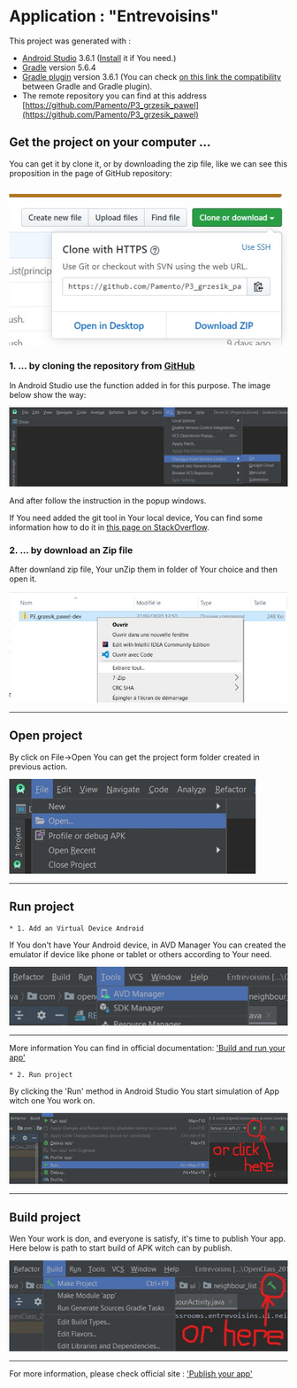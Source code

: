 # Application : "Entrevoisins"


This project was generated with :
* [Android Studio](https://developer.android.com/studio) 3.6.1 ([Install](https://developer.android.com/studio/install) it if You need.)
* [Gradle](https://gradle.org/) version 5.6.4
* [Gradle plugin]() version 3.6.1
(You can check [on this link the compatibility](https://developer.android.com/studio/releases/gradle-plugin.html#updating-gradle) between Gradle and Gradle plugin). 
* The remote repository you can find at this address [https://github.com/Pamento/P3_grzesik_pawel](https://github.com/Pamento/P3_grzesik_pawel)

## Get the project on your computer ...

You can get it by clone it, or by downloading the zip file,
like we can see this proposition in the page of GitHub repository:

![Fig.1](app/src/main/assets/clone_repo.jpg)
---
### 1. ... by cloning the repository from [**GitHub**](https://github.com/)

In Android Studio use the function added in for this purpose.
The image below show the way:

![Fig.2](app/src/main/assets/from_github.jpg)

And after follow the instruction in the popup windows.

If You need added the git tool in Your local device,
You can find some information how to do it in [this page on StackOverflow](https://stackoverflow.com/questions/37093723/how-to-add-an-android-studio-project-to-github/44788350).

### 2. ... by download an Zip file

After downland zip file, Your unZip them in folder of Your choice and then open it.

![Fig.3](app/src/main/assets/by_zip.jpg)
___


## Open project

By click on File->Open You can get the project form folder created in previous action.

![Fig.4](app/src/main/assets/open_project.jpg)
___


## Run project
    * 1. Add an Virtual Device Android
    
If You don't have Your Android device,
in AVD Manager You can created the emulator if device like phone or tablet or others according to Your need.

![Fig.5](app/src/main/assets/set_emulator.jpg)
___
More information You can find in official documentation: ['Build and run your app'](https://developer.android.com/studio/run)

    * 2. Run project
    
By clicking the 'Run' method in Android Studio You start simulation of App witch one You work on.

![Fig.6](app/src/main/assets/run.jpg)
___

## Build project

Wen Your work is don, and everyone is satisfy, it's time to publish Your app.
Here below is path to start build of APK witch can by publish.

![Fig.7](app/src/main/assets/build_compile.jpg)
___

For more information, please check official site : ['Publish your app'](https://developer.android.com/studio/publish)
